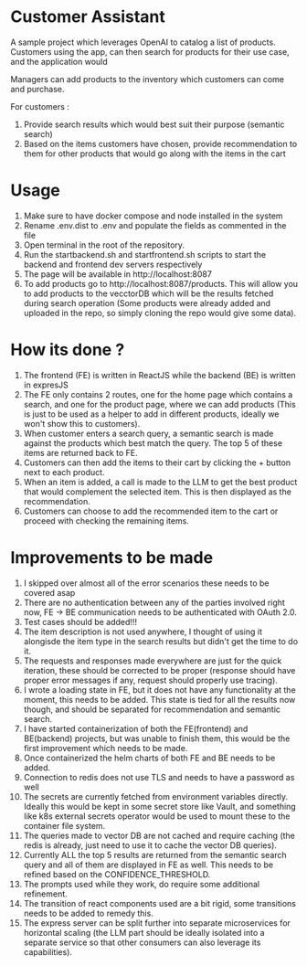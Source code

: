 # Customer Assistant

A sample project which leverages OpenAI to catalog a list of products.
Customers using the app, can then search for products for their use case, and the application would

Managers can add products to the inventory which customers can come and purchase.

For customers :
1. Provide search results which would best suit their purpose (semantic search)
2. Based on the items customers have chosen, provide recommendation to them for other products that would go along with the items in the cart

# Usage

1. Make sure to have docker compose and node installed in the system
2. Rename .env.dist to .env and populate the fields as commented in the file
3. Open terminal in the root of the repository.
4. Run the startbackend.sh and startfrontend.sh scripts to start the backend and frontend dev servers respectively
5. The page will be available in http://localhost:8087
6. To add products go to http://localhost:8087/products. This will allow you to add products to the vecctorDB which will be the results fetched during search operation (Some products were already added and uploaded in the repo, so simply cloning the repo would give some data).

# How its done ?

1. The frontend (FE) is written in ReactJS while the backend (BE) is written in expresJS
2. The FE only contains 2 routes, one for the home page which contains a search, and one for the product page, where we can add products (This is just to be used as a helper to add in different products, ideally we won't show this to customers).
3. When customer enters a search query, a semantic search is made against the products which best match the query. The top 5 of these items are returned back to FE.
4. Customers can then add the items to their cart by clicking the + button next to each product.
5. When an item is added, a call is made to the LLM to get the best product that would complement the selected item. This is then displayed as the recommendation.
6. Customers can choose to add the recommended item to the cart or proceed with checking the remaining items.


# Improvements to be made

1. I skipped over almost all of the error scenarios these needs to be covered asap
2. There are no authentication between any of the parties involved right now, FE -> BE communication needs to be authenticated with OAuth 2.0.
3. Test cases should be added!!!
4. The item description is not used anywhere, I thought of using it alongisde the item type in the search results but didn't get the time to do it.
5. The requests and responses made everywhere are just for the quick iteration, these should be corrected to be proper (response should have proper error messages if any, request should properly use tracing).
6. I wrote a loading state in FE, but it does not have any functionality at the moment, this needs to be added. This state is tied for all the results now though, and should be separated for recommendation and semantic search.
7. I have started containerization of both the FE(frontend) and BE(backend) projects, but was unable to finish them, this would be the first improvement which needs to be made.
8. Once containerized the helm charts of both FE and BE needs to be added.
9. Connection to redis does not use TLS and needs to have a password as well
10. The secrets are currently fetched from environment variables directly. Ideally this would be kept in some secret store like Vault, and something like k8s external secrets operator would be used to mount these to the container file system.
11. The queries made to vector DB are not cached and require caching (the redis is already, just need to use it to cache the vector DB queries).
12. Currently ALL the top 5 results are returned from the semantic search query and all of them are displayed in FE as well. This needs to be refined based on the CONFIDENCE_THRESHOLD.
13. The prompts used while they work, do require some additional refinement.
14. The transition of react components used are a bit rigid, some transitions needs to be added to remedy this.
15. The express server can be split further into separate microservices for horizontal scaling (the LLM part should be ideally isolated into a separate service so that other consumers can also leverage its capabilities).